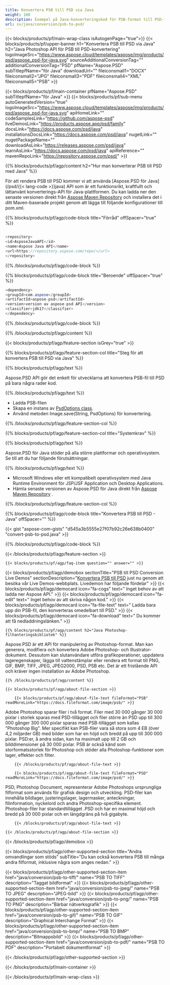 ```yaml
---
title: Konvertera PSB till PSD via Java
weight: 160
description: Exempel på Java-konverteringskod för PSB-format till PSD-fil. Använd den här exempelkoden för att konvertera PSB till PSD inom alla Java-baserade webb- eller skrivbordsapplikationer.
url: sv/java/conversion/psb-to-psd/
---
```


{{< blocks/products/pf/main-wrap-class isAutogenPage="true">}}
{{< blocks/products/pf/upper-banner h1="Konvertera PSB till PSD via Java" h2="Java Photoshop API för PSB till PSD-konvertering" logoImageSrc="https://www.aspose.cloud/templates/aspose/img/products/psd/aspose_psd-for-java.svg" sourceAdditionalConversionTag="" additionalConversionTag="PSD" pfName="Aspose.PSD" subTitlepfName="för Java" downloadUrl="" fileiconsmall1="DOCX" fileiconsmall2="JPG" fileiconsmall3="PDF" fileiconsmall4="XML" fileiconsmall5="PSB" >}}

{{< blocks/products/pf/main-container pfName="Aspose.PSD" subTitlepfName="för Java" >}}
{{< blocks/products/pf/sub-menu autoGeneratedVersion="true" logoImageSrc="https://www.aspose.cloud/templates/aspose/img/products/psd/aspose_psd-for-java.svg" apiHomeLink="" codeSamplesLink="https://github.com/aspose-psd" liveDemosLink="https://products.aspose.app/psd/family" docsLink="https://docs.aspose.com/psd/java" installationsDocsLink="https://docs.aspose.com/psd/java" nugetLink="" nugetPackageName="" downloadAsLink="https://releases.aspose.com/psd/java" learnAsLink="https://docs.aspose.com/psd/java" apiReference="" mavenRepoLink="https://repository.aspose.com/psd/" >}}

{{% blocks/products/pf/agp/content h2="Hur man konverterar PSB till PSD med Java" %}}

 För att rendera PSB till PSD kommer vi att använda
 [Aspose.PSD för Java](/psd/{{< lang-code >}}java)
 API som är ett funktionsrikt, kraftfullt och lättanvänt konverterings-API för Java-plattformen. Du kan ladda ner den senaste versionen direkt från
 [Aspose Maven Repository](https://repository.aspose.com/psd/)
 och installera det i ditt Maven-baserade projekt genom att lägga till följande konfigurationer till pom.xml.

{{% blocks/products/pf/agp/code-block title="Förråd" offSpacer="true" %}}

```cs

<repository>
<id>AsposeJavaAPI</id>
<name>Aspose Java API</name>
<url>https://repository.aspose.com/repo/</url>
</repository>

```

{{% /blocks/products/pf/agp/code-block %}}

{{% blocks/products/pf/agp/code-block title="Beroende" offSpacer="true" %}}

```cs
<dependency>
<groupId>com.aspose</groupId>
<artifactId>aspose-psd</artifactId>
<version>version av aspose-psd API</version>
<classifier>jdk17</classifier>
</dependency>

```

{{% /blocks/products/pf/agp/code-block %}}

{{% /blocks/products/pf/agp/content %}}

{{< blocks/products/pf/agp/feature-section isGrey="true" >}}

{{% blocks/products/pf/agp/feature-section-col title="Steg för att konvertera PSB till PSD via Java" %}}

{{% blocks/products/pf/agp/text %}}

 Aspose.PSD API gör det enkelt för utvecklarna att konvertera PSB-fil till PSD på bara några rader kod.

{{% /blocks/products/pf/agp/text %}}

- Ladda PSB-filen
- Skapa en instans av [PsdOptions class](https://apireference.aspose.com/psd/java/com.aspose.psd.imageoptions/PsdOptions).
- Använd metoden Image.save(String, PsdOptions) för konvertering.

{{% /blocks/products/pf/agp/feature-section-col %}}

{{% blocks/products/pf/agp/feature-section-col title="Systemkrav" %}}

{{% blocks/products/pf/agp/text %}}

 Aspose.PSD för Java stöder på alla större plattformar och operativsystem. Se till att du har följande förutsättningar.

{{% /blocks/products/pf/agp/text %}}

- Microsoft Windows eller ett kompatibelt operativsystem med Java Runtime Environment för JSP/JSF Application och Desktop Applications.
- Hämta senaste versionen av Aspose.PSD för Java direkt från
 [Aspose Maven Repository](https://repository.aspose.com/psd/) .

{{% /blocks/products/pf/agp/feature-section-col %}}

{{% blocks/products/pf/agp/code-block title="Konvertera PSB till PSD - Java" offSpacer="" %}}

{{< gist "aspose-com-gists" "d545a3b5555e27f07b92c26e638b0400" "convert-psb-to-psd.java" >}}

{{% /blocks/products/pf/agp/code-block %}}

{{< /blocks/products/pf/agp/feature-section >}}

    {{< blocks/products/pf/agp/faq-item question="" answer="" >}}
 

<!-- aboutfile Starts -->

{{< blocks/products/pf/agp/demobox sectionTitle="PSB till PSD Conversion Live Demos" sectionDescription="[Konvertera PSB till PSD](https://products.aspose.app/psd/conversion/psb-to-psd) just nu genom att besöka vår Live Demos-webbplats. Livedemon har följande fördelar" >}}
        {{< blocks/products/pf/agp/democard icon="fa-cogs" text=" Inget behov av att ladda ner Aspose API." >}}
        {{< blocks/products/pf/agp/democard icon="fa-edit" text=" Inget behov av att skriva någon kod." >}}
        {{< blocks/products/pf/agp/democard icon="fa-file-text" text=" Ladda bara upp din PSB-fil, den konverteras omedelbart till PSD." >}}
        {{< blocks/products/pf/agp/democard icon="fa-download" text=" Du kommer att få nedladdningslänken." >}}

    {{% blocks/products/pf/agp/content h2="Java Photoshop-filhanteringsbibliotek" %}}

 Aspose.PSD är ett API för manipulering av Photoshop-format. Man kan generera, modifiera och konvertera Adobe Photoshop- och Illustrator-dokument. Dessutom kan slutanvändare utföra grafikoperationer, uppdatera lageregenskaper, lägga till vattenstämplar eller rendera ett format till PNG, GIF, BMP, TIFF, JPEG, JPEG2000, PSD, PSB etc. Det är ett fristående API och kräver ingen installation av Adobe Photoshop.



    {{% /blocks/products/pf/agp/content %}}

    {{< blocks/products/pf/agp/about-file-section >}}

        {{< blocks/products/pf/agp/about-file-text fileFormat="PSB" readMoreLink="https://docs.fileformat.com/image/psb/" >}}

Adobe Photoshop sparar filer i två format. Filer med 30 000 gånger 30 000 pixlar i storlek sparas med PSD-tillägget och filer större än PSD upp till 300 000 gånger 300 000 pixlar sparas med PSB-tillägget som kallas "Photoshop Big". Mer specifikt kan PSB-filer vara så stora som 4 EB (över 4,2 miljarder GB) med bilder som har en höjd och bredd på upp till 300 000 pixlar. PSD:er, å andra sidan, kan ha maximalt upp till 2 GB och bilddimensioner på 30 000 pixlar. PSB är också känd som storformatsstorlek för Photoshop och stöder alla Photoshop-funktioner som lager, effekter och filter.


        {{< /blocks/products/pf/agp/about-file-text >}}

        {{< blocks/products/pf/agp/about-file-text fileFormat="PSD" readMoreLink="https://docs.fileformat.com/image/psd/" >}}

PSD, Photoshop Document, representerar Adobe Photoshops ursprungliga filformat som används för grafisk design och utveckling. PSD-filer kan innehålla bildlager, justeringslager, lagermasker, anteckningar, filinformation, nyckelord och andra Photoshop-specifika element. Photoshop-filer har standardtillägget .PSD och har en maximal höjd och bredd på 30 000 pixlar och en längdgräns på två gigabyte.


        {{< /blocks/products/pf/agp/about-file-text >}}

    {{< /blocks/products/pf/agp/about-file-section >}}

{{< /blocks/products/pf/agp/demobox >}}

<!-- aboutfile Ends -->

{{< blocks/products/pf/agp/other-supported-section title="Andra omvandlingar som stöds" subTitle="Du kan också konvertera PSB till många andra filformat, inklusive några som anges nedan." >}}

{{< blocks/products/pf/agp/other-supported-section-item href="java/conversion/psb-to-tiff/" name="PSB TO TIFF" description="Taggat bildformat" >}}
{{< blocks/products/pf/agp/other-supported-section-item href="java/conversion/psb-to-jpeg/" name="PSB TO JPEG" description="JPEG-bild" >}}
{{< blocks/products/pf/agp/other-supported-section-item href="java/conversion/psb-to-png/" name="PSB TO PNG" description="Bärbar nätverksgrafik" >}}
{{< blocks/products/pf/agp/other-supported-section-item href="java/conversion/psb-to-gif/" name="PSB TO GIF" description="Graphical Interchange Format" >}}
{{< blocks/products/pf/agp/other-supported-section-item href="java/conversion/psb-to-bmp/" name="PSB TO BMP" description="Bitmappsbild" >}}
{{< blocks/products/pf/agp/other-supported-section-item href="java/conversion/psb-to-pdf/" name="PSB TO PDF" description="Portabelt dokumentformat" >}}

{{< /blocks/products/pf/agp/other-supported-section >}}

{{< /blocks/products/pf/main-container >}}
    
{{< /blocks/products/pf/main-wrap-class >}}

